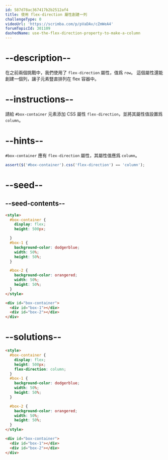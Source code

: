```yaml
---
id: 587d78ac367417b2b2512af4
title: 使用 flex-direction 屬性創建一列
challengeType: 0
videoUrl: 'https://scrimba.com/p/pVaDAv/cZmWeA4'
forumTopicId: 301109
dashedName: use-the-flex-direction-property-to-make-a-column
---
```


# --description--

在之前兩個挑戰中，我們使用了 `flex-direction` 屬性，值爲 `row`。 這個屬性還能創建一個列，讓子元素豎直排列在 flex 容器中。

# --instructions--

請給 `#box-container` 元素添加 CSS 屬性 `flex-direction`，並將其屬性值設置爲 `column`。

# --hints--

`#box-container` 應有 `flex-direction` 屬性，其屬性值應爲 `column`。

```js
assert($('#box-container').css('flex-direction') == 'column');
```

# --seed--

## --seed-contents--

```html
<style>
  #box-container {
    display: flex;
    height: 500px;

  }
  #box-1 {
    background-color: dodgerblue;
    width: 50%;
    height: 50%;
  }

  #box-2 {
    background-color: orangered;
    width: 50%;
    height: 50%;
  }
</style>

<div id="box-container">
  <div id="box-1"></div>
  <div id="box-2"></div>
</div>
```

# --solutions--

```html
<style>
  #box-container {
    display: flex;
    height: 500px;
    flex-direction: column;
  }
  #box-1 {
    background-color: dodgerblue;
    width: 50%;
    height: 50%;
  }

  #box-2 {
    background-color: orangered;
    width: 50%;
    height: 50%;
  }
</style>

<div id="box-container">
  <div id="box-1"></div>
  <div id="box-2"></div>
</div>
```
